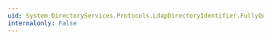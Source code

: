 ```yaml
---
uid: System.DirectoryServices.Protocols.LdapDirectoryIdentifier.FullyQualifiedDnsHostName
internalonly: False
---
```

